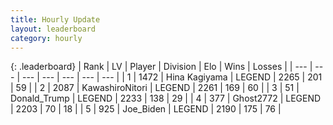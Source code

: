 ```yaml
---
title: Hourly Update
layout: leaderboard
category: hourly
---
```


{: .leaderboard}
| Rank | LV | Player | Division | Elo | Wins | Losses |
| --- | --- | --- | --- | --- | --- | --- |
| <span data-change="1">1</span> | 1472 | <span title="ID: 315148">Hina Kagiyama</span> | LEGEND | <span data-change="14">2265</span> | <span data-change="3">201</span> | <span data-change="0">59</span> |
| <span data-change="-1">2</span> | 2087 | <span title="ID: 164871">KawashiroNitori</span> | LEGEND | <span data-change="0">2261</span> | <span data-change="0">169</span> | <span data-change="0">60</span> |
| <span data-change="0">3</span> | 51 | <span title="ID: 515520">Donald_Trump</span> | LEGEND | <span data-change="0">2233</span> | <span data-change="0">138</span> | <span data-change="0">29</span> |
| <span data-change="0">4</span> | 377 | <span title="ID: 336637">Ghost2772</span> | LEGEND | <span data-change="0">2203</span> | <span data-change="0">70</span> | <span data-change="0">18</span> |
| <span data-change="0">5</span> | 925 | <span title="ID: 353063">Joe_Biden</span> | LEGEND | <span data-change="0">2190</span> | <span data-change="0">175</span> | <span data-change="0">76</span> |